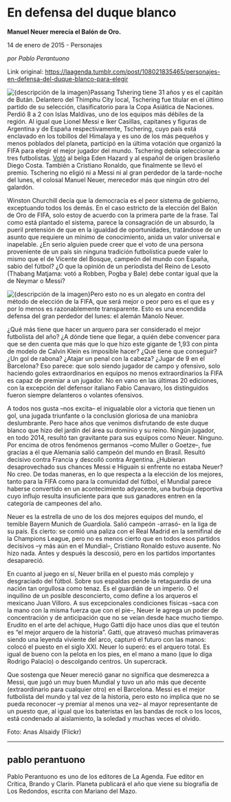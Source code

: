 # En defensa del duque blanco

**Manuel Neuer merecía el Balón de Oro.**

14 de enero de 2015 - Personajes

_por Pablo Perantuono_

Link original: https://laagenda.tumblr.com/post/108021835465/personajes-en-defensa-del-duque-blanco-para-elegir

![{descripción de la imagen}](https://64.media.tumblr.com/8538646506918c862d002e2e594c8c18/tumblr_inline_pjzt17lN411t6q87u_500.jpg)Passang Tshering tiene 31 años y es el capitán de Bután. Delantero del Thimphu City local, Tschering fue titular en el último partido de su selección, clasificatorio para la Copa Asiática de Naciones. Perdió 8 a 2 con Islas Maldivas, uno de los equipos más débiles de la región. Al igual que Lionel Messi e Iker Casillas, capitanes y figuras de Argentina y de España respectivamente, Tschering, cuyo país está enclavado en los tobillos del Himalaya y es uno de los más pequeños y menos poblados del planeta, participó en la última votación que organizó la FIFA para elegir el mejor jugador del mundo. Tschering debía seleccionar a tres futbolistas. [Votó](http://resources.fifa.com/mm/document/ballon-dor/playeroftheyear-men/02/50/58/45/fboaward_menplayer2014_neutral.pdf) al belga Eden Hazard y al español de origen brasileño Diego Costa. También a Cristiano Ronaldo, que finalmente se llevó el premio. Tschering no eligió ni a Messi ni al gran perdedor de la tarde-noche del lunes, el colosal Manuel Neuer, merecedor más que ningún otro del galardón.

Winston Churchill decía que la democracia es el peor sistema de gobierno, exceptuando todos los demás. En el caso estricto de la elección del Balón de Oro de FIFA, solo estoy de acuerdo con la primera parte de la frase. Tal como está plantado el sistema, parece la consagración de un absurdo, la pueril pretensión de que en la igualdad de oportunidades, tratándose de un asunto que requiere un mínimo de conocimiento, anida un valor universal e inapelable. ¿En serio alguien puede creer que el voto de una persona proveniente de un país sin ninguna tradición futbolística puede valer lo mismo que el de Vicente del Bosque, campeón del mundo con España, sabio del fútbol? ¿O que la opinión de un periodista del Reino de Lesoto (Thabang Matjama: votó a Robben, Pogba y Bale) debe contar igual que la de Neymar o Messi?

![{descripción de la imagen}](https://64.media.tumblr.com/8538646506918c862d002e2e594c8c18/tumblr_inline_pjzt17lN411t6q87u_500.jpg)Pero esto no es un alegato en contra del método de elección de la FIFA, que será mejor o peor pero es el que es y por lo menos es razonablemente transparente. Esto es una encendida defensa del gran perdedor del lunes: el alemán Manolo Neuer.

¿Qué más tiene que hacer un arquero para ser considerado el mejor futbolista del año? ¿A dónde tiene que llegar, a quién debe convencer para que se den cuenta que más que lo que hizo este gigante de 1,93 con pinta de modelo de Calvin Klein es imposible hacer? ¿Qué tiene que conseguir? ¿Un gol de rabona? ¿Atajar un penal con la cabeza? ¿Jugar de 9 en el Barcelona? Eso parece: que solo siendo jugador de campo y ofensivo, solo haciendo goles extraordinarios en equipos no menos extraordinarios la FIFA es capaz de premiar a un jugador. No en vano en las últimas 20 ediciones, con la excepción del defensor italiano Fabio Canavaro, los distinguidos fueron siempre delanteros o volantes ofensivos.

A todos nos gusta –nos excita– el inigualable olor a victoria que tienen un gol, una jugada triunfante o la conclusión gloriosa de una maniobra deslumbrante. Pero hace años que venimos disfrutando de este duque blanco que hizo del jardín del área su dominio y su reino. Ningún jugador, en todo 2014, resultó tan gravitante para sus equipos como Neuer. Ninguno. Por encima de otros fenómenos germanos –como Muller o Goetze–, fue gracias a él que Alemania salió campeón del mundo en Brasil. Resultó decisivo contra Francia y descolló contra Argentina. ¿Hubieran desaprovechado sus chances Messi e Higuaín si enfrente no estaba Neuer? No creo. De todas maneras, en lo que respecta a la elección de los mejores, tanto para la FIFA como para la comunidad del fútbol, el Mundial parece haberse convertido en un acontecimiento adyacente, una burbuja deportiva cuyo influjo resulta insuficiente para que sus ganadores entren en la categoría de campeones del año.

Neuer es la estrella de uno de los dos mejores equipos del mundo, el temible Bayern Munich de Guardiola. Salió campeón -arrasó- en la liga de su país. Es cierto: se comió una paliza con el Real Madrid en la semifinal de la Champions League, pero no es menos cierto que en todos esos partidos decisivos –y más aún en el Mundial–, Cristiano Ronaldo estuvo ausente. No hizo nada. Antes y después la descosió, pero en los partidos importantes desapareció.

En cuanto al juego en sí, Neuer brilla en el puesto más complejo y desgraciado del fútbol. Sobre sus espaldas pende la retaguardia de una nación tan orgullosa como tenaz. Es el guardián de un imperio. O el inquilino de un posible desconcierto, como define a los arqueros el mexicano Juan Villoro. A sus excepcionales condiciones físicas –saca con la mano con la misma fuerza que con el pie–, Neuer le agrega un poder de concentración y de anticipación que no se veían desde hace mucho tiempo. Erudito en el arte del achique, Hugo Gatti dijo hace unos días que el teutón es “el mejor arquero de la historia”. Gatti, que atravesó muchas primaveras siendo una leyenda viviente del arco, capturó el futuro con las manos: colocó el puesto en el siglo XXI. Neuer lo superó: es el arquero total. Es igual de bueno con la pelota en los pies, en el mano a mano (que lo diga Rodrigo Palacio) o descolgando centros. Un supercrack.

Que sostenga que Neuer mereció ganar no significa que desmerezca a Messi, que jugó un muy buen Mundial y tuvo un año más que decente (extraordinario para cualquier otro) en el Barcelona. Messi es el mejor futbolista del mundo y tal vez de la historia, pero esto no implica que no se pueda reconocer –y premiar al menos una vez– al mayor representante de un puesto que, al igual que los bateristas en las bandas de rock o los locos, está condenado al aislamiento, la soledad y muchas veces el olvido.

Foto: Anas Alsaidy (Flickr)



---

pablo perantuono
----------------

Pablo Perantuono es uno de los editores de La Agenda. Fue editor en Crítica, Brando y Clarín. Planeta publicará el año que viene su biografía de Los Redondos, escrita con Mariano del Mazo.

